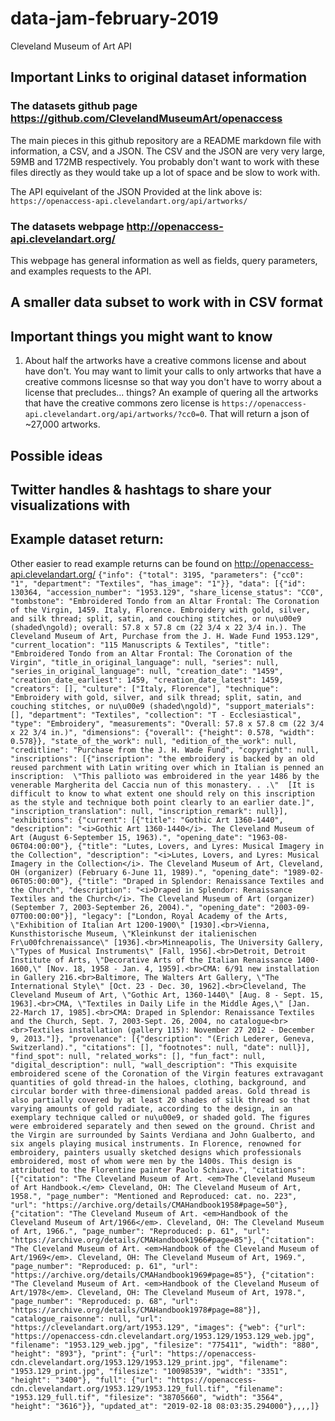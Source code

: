 # data-jam-february-2019
Cleveland Museum of Art API


## Important Links to original dataset information

### The datasets github page https://github.com/ClevelandMuseumArt/openaccess
The main pieces in this github repository are a README markdown file with information, a CSV, and a JSON. The CSV and the JSON are very very large, 59MB and 172MB respectively. You probably don't want to work with these files directly as they would take up a lot of space and be slow to work with.

The API equivelant of the JSON Provided at the link above is: `https://openaccess-api.clevelandart.org/api/artworks/`

### The datasets webpage http://openaccess-api.clevelandart.org/
This webpage has general information as well as fields, query parameters, and examples requests to the API. 

## A smaller data subset to work with in CSV format

## Important things you might want to know
1. About half the artworks have a creative commons license and about have don't. You may want to limit your calls to only artworks that have a creative commons licesnse so that way you don't have to worry about a license that precludes... things? An example of quering all the artworks that have the creative commons zero license is `https://openaccess-api.clevelandart.org/api/artworks/?cc0=0`. That will return a json of ~27,000 artworks.

## Possible ideas


## Twitter handles & hashtags to share your visualizations with


## Example dataset return:
Other easier to read example returns can be found on http://openaccess-api.clevelandart.org/
`{"info": {"total": 3195, "parameters": {"cc0": "1", "department": "Textiles", "has_image": "1"}}, "data": [{"id": 130364, "accession_number": "1953.129", "share_license_status": "CC0", "tombstone": "Embroidered Tondo from an Altar Frontal: The Coronation of the Virgin, 1459. Italy, Florence. Embroidery with gold, silver, and silk thread; split, satin, and couching stitches, or nu\u00e9 (shaded\ngold); overall: 57.8 x 57.8 cm (22 3/4 x 22 3/4 in.). The Cleveland Museum of Art, Purchase from the J. H. Wade Fund 1953.129", "current_location": "115 Manuscripts & Textiles", "title": "Embroidered Tondo from an Altar Frontal: The Coronation of the Virgin", "title_in_original_language": null, "series": null, "series_in_original_language": null, "creation_date": "1459", "creation_date_earliest": 1459, "creation_date_latest": 1459, "creators": [], "culture": ["Italy, Florence"], "technique": "Embroidery with gold, silver, and silk thread; split, satin, and couching stitches, or nu\u00e9 (shaded\ngold)", "support_materials": [], "department": "Textiles", "collection": "T - Ecclesiastical", "type": "Embroidery", "measurements": "Overall: 57.8 x 57.8 cm (22 3/4 x 22 3/4 in.)", "dimensions": {"overall": {"height": 0.578, "width": 0.578}}, "state_of_the_work": null, "edition_of_the_work": null, "creditline": "Purchase from the J. H. Wade Fund", "copyright": null, "inscriptions": [{"inscription": "the embroidery is backed by an old reused parchment with Latin writing over which in Italian is penned an inscription:  \"This pallioto was embroidered in the year 1486 by the venerable Margherita del Caccia nun of this monastery. . .\"  [It is difficult to know to what extent one should rely on this inscription as the style and technique both point clearly to an earlier date.]", "inscription_translation": null, "inscription_remark": null}], "exhibitions": {"current": [{"title": "Gothic Art 1360-1440", "description": "<i>Gothic Art 1360-1440</i>. The Cleveland Museum of Art (August 6-September 15, 1963).", "opening_date": "1963-08-06T04:00:00"}, {"title": "Lutes, Lovers, and Lyres: Musical Imagery in the Collection", "description": "<i>Lutes, Lovers, and Lyres: Musical Imagery in the Collection</i>. The Cleveland Museum of Art, Cleveland, OH (organizer) (February 6-June 11, 1989).", "opening_date": "1989-02-06T05:00:00"}, {"title": "Draped in Splendor: Renaissance Textiles and the Church", "description": "<i>Draped in Splendor: Renaissance Textiles and the Church</i>. The Cleveland Museum of Art (organizer) (September 7, 2003-September 26, 2004).", "opening_date": "2003-09-07T00:00:00"}], "legacy": ["London, Royal Academy of the Arts, \"Exhibition of Italian Art 1200-1900\" [1930].<br>Vienna, Kunsthistorische Museum, \"Kleinkunst der italienischen Fr\u00fchrenaissance\" [1936].<br>Minneapolis, The University Gallery, \"Types of Musical Instruments\" [Fall, 1956].<br>Detroit, Detroit Institute of Arts, \"Decorative Arts of the Italian Renaissance 1400-1600,\" [Nov. 18, 1958 - Jan. 4, 1959].<br>CMA: 6/91 new installation in Gallery 216.<br>Baltimore, The Walters Art Gallery, \"The International Style\" [Oct. 23 - Dec. 30, 1962].<br>Cleveland, The Cleveland Museum of Art, \"Gothic Art, 1360-1440\" [Aug. 8 - Sept. 15, 1963].<br>CMA, \"Textiles in Daily Life in the Middle Ages,\" [Jan. 22-March 17, 1985].<br>CMA: Draped in Splendor: Renaissance Textiles and the Church, Sept. 7, 2003-Sept. 26, 2004, no catalogue<br><br>Textiles installation (gallery 115): November 27 2012 - December 9, 2013."]}, "provenance": [{"description": "(Erich Lederer, Geneva, Switzerland).", "citations": [], "footnotes": null, "date": null}], "find_spot": null, "related_works": [], "fun_fact": null, "digital_description": null, "wall_description": "This exquisite embroidered scene of the Coronation of the Virgin features extravagant quantities of gold thread-in the haloes, clothing, background, and circular border with three-dimensional padded areas. Gold thread is also partially covered by at least 20 shades of silk thread so that varying amounts of gold radiate, according to the design, in an exemplary technique called or nu\u00e9, or shaded gold. The figures were embroidered separately and then sewed on the ground. Christ and the Virgin are surrounded by Saints Verdiana and John Gualberto, and six angels playing musical instruments. In Florence, renowned for embroidery, painters usually sketched designs which professionals embroidered, most of whom were men by the 1400s. This design is attributed to the Florentine painter Paolo Schiavo.", "citations": [{"citation": "The Cleveland Museum of Art. <em>The Cleveland Museum of Art Handbook.</em> Cleveland, OH: The Cleveland Museum of Art, 1958.", "page_number": "Mentioned and Reproduced: cat. no. 223", "url": "https://archive.org/details/CMAHandbook1958#page=50"}, {"citation": "The Cleveland Museum of Art. <em>Handbook of the Cleveland Museum of Art/1966</em>. Cleveland, OH: The Cleveland Museum of Art, 1966.", "page_number": "Reproduced: p. 61", "url": "https://archive.org/details/CMAHandbook1966#page=85"}, {"citation": "The Cleveland Museum of Art. <em>Handbook of the Cleveland Museum of Art/1969</em>. Cleveland, OH: The Cleveland Museum of Art, 1969.", "page_number": "Reproduced: p. 61", "url": "https://archive.org/details/CMAHandbook1969#page=85"}, {"citation": "The Cleveland Museum of Art. <em>Handbook of the Cleveland Museum of Art/1978</em>. Cleveland, OH: The Cleveland Museum of Art, 1978.", "page_number": "Reproduced: p. 68", "url": "https://archive.org/details/CMAHandbook1978#page=88"}], "catalogue_raisonne": null, "url": "https://clevelandart.org/art/1953.129", "images": {"web": {"url": "https://openaccess-cdn.clevelandart.org/1953.129/1953.129_web.jpg", "filename": "1953.129_web.jpg", "filesize": "775411", "width": "880", "height": "893"}, "print": {"url": "https://openaccess-cdn.clevelandart.org/1953.129/1953.129_print.jpg", "filename": "1953.129_print.jpg", "filesize": "10098539", "width": "3351", "height": "3400"}, "full": {"url": "https://openaccess-cdn.clevelandart.org/1953.129/1953.129_full.tif", "filename": "1953.129_full.tif", "filesize": "38705660", "width": "3564", "height": "3616"}}, "updated_at": "2019-02-18 08:03:35.294000"},,,,]}`
